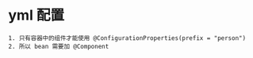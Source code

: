 # yml 配置
```
1. 只有容器中的组件才能使用 @ConfigurationProperties(prefix = "person")
2. 所以 bean 需要加 @Component
```